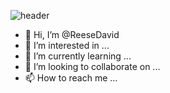 ![header](https://capsule-render.vercel.app/api?text=Let's%20Build!🛠️&animation=fadeIn&type=waving&color=gradient&height=200&fontSize=60&fontAlignY=45)

- 👋 Hi, I’m @ReeseDavid
- 👀 I’m interested in ...
- 🌱 I’m currently learning ...
- 💞️ I’m looking to collaborate on ...
- 📫 How to reach me ...


<!---
ReeseDavid/ReeseDavid is a ✨ special ✨ repository because its `README.md` (this file) appears on your GitHub profile.
You can click the Preview link to take a look at your changes.
--->

